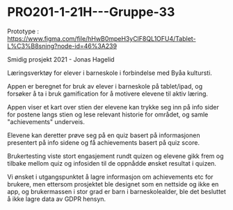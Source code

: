 # PRO201-1-21H---Gruppe-33

Prototype : https://www.figma.com/file/hHwB0mpeH3yClF8QL1OFU4/Tablet-L%C3%B8sning?node-id=46%3A239


Smidig prosjekt 2021 - Jonas Hagelid

Læringsverktøy for elever i barneskole i forbindelse med Byåa kultursti.

Appen er beregnet for bruk av elever i barneskole på tablet/ipad, og forsøker å ta i bruk gamification for å motivere elevene til aktiv læring.

Appen viser et kart over stien der elevene kan trykke seg inn på info sider for postene langs stien og lese relevant historie for området, og samle "achievements" underveis. 

Elevene kan deretter prøve seg på en quiz basert på informasjonen presentert på info sidene og få achievements basert på quiz score. 

Brukertesting viste stort engasjement rundt quizen og elevene gikk frem og tilbake mellom quiz og infosiden til de oppnådde ønsket resultat i quizen.

Vi ønsket i utgangspunktet å lagre informasjon om achievements etc for brukere, men ettersom prosjektet ble designet som en nettside og ikke en app, og brukermassen i stor grad er barn i barneskolealder, ble det besluttet å ikke lagre data av GDPR hensyn.


